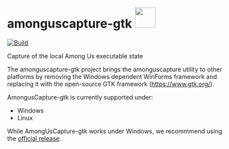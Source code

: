 # amonguscapture-gtk <img src="AmongUsCapture/icon.ico" width="48">
[![Build](https://github.com/TauAkiou/amonguscapture-gtk/workflows/Beta%20releases/badge.svg)](https://github.com/denverquane/amonguscapture/actions?query=Beta%20releases)

Capture of the local Among Us executable state

The amonguscapture-gtk project  brings the amonguscapture utility to other platforms by removing the Windows dependent WinForms framework and replacing it with the open-source GTK framework (https://www.gtk.org/).

AmongusCapture-gtk is currently supported under:
* Windows
* Linux

While AmongUsCapture-gtk works under Windows, we recommmend using the [official release](https://github.com/denverquane/amonguscapture).


